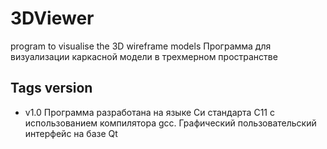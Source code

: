 # 3DViewer
program to visualise the 3D wireframe models
Программа для визуализации каркасной модели в трехмерном пространстве

## Tags version

* v1.0 Программа разработана на языке Си стандарта C11 с использованием компилятора gcc. Графический пользовательский интерфейс на базе Qt


